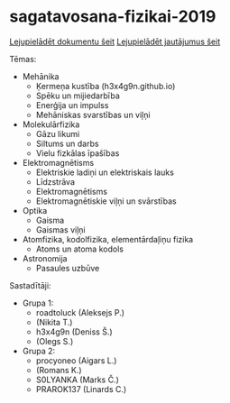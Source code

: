 # sagatavosana-fizikai-2019
[Lejupielādēt dokumentu šeit](https://drive.google.com/open?id=1zzGojZlP9y2JwQCutItn-4G7huRnrEMR)
[Lejupielādēt jautājumus šeit]()


Tēmas:
* Mehānika
  * Ķermeņa kustība (h3x4g9n.github.io)
  * Spēku un mijiedarbība
  * Enerģija un impulss
  * Mehāniskas svarstības un viļņi
* Molekulārfizika
  * Gāzu likumi
  * Siltums un darbs
  * Vielu fizkālas īpašības
* Elektromagnētisms
  * Elektriskie ladiņi un elektriskais lauks
  * Līdzstrāva
  * Elektromagnētisms
  * Elektromagnētiskie viļņi un svārstības
* Optika
  * Gaisma
  * Gaismas viļņi
* Atomfizika, kodolfizika, elementārdaļiņu fizika
  * Atoms un atoma kodols
* Astronomija
  * Pasaules uzbūve


Sastadītāji:
* Grupa 1:
  * roadtoluck (Aleksejs P.)
  * (Nikita T.)
  * h3x4g9n (Deniss Š.)
  * (Olegs S.)
* Grupa 2:
  * procyoneo (Aigars L.)
  * (Romans K.)
  * S0LYANKA (Marks Č.)
  * PRAROK137 (Linards C.)
  
